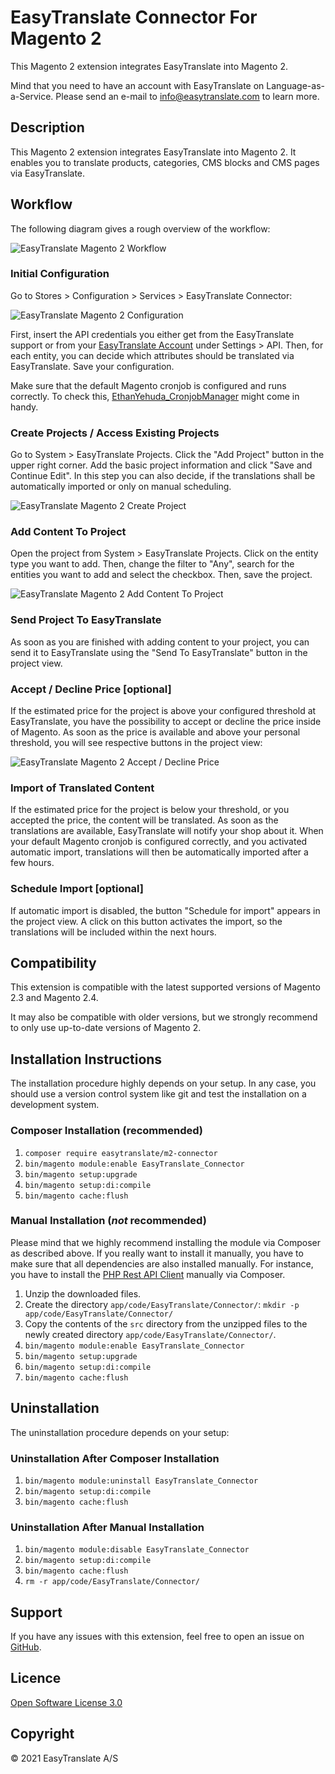 # EasyTranslate Connector For Magento 2

This Magento 2 extension integrates EasyTranslate into Magento 2.

Mind that you need to have an account with EasyTranslate on Language-as-a-Service. Please send an e-mail to
info@easytranslate.com to learn more.

## Description

This Magento 2 extension integrates EasyTranslate into Magento 2. It enables you to translate products, categories, CMS
blocks and CMS pages via EasyTranslate.

## Workflow

The following diagram gives a rough overview of the workflow:

![EasyTranslate Magento 2 Workflow](images/easytranslate-m2-connector.jpg "EasyTranslate Magento 2 Workflow")

### Initial Configuration

Go to Stores > Configuration > Services > EasyTranslate Connector:

![EasyTranslate Magento 2 Configuration](images/easytranslate-m2-connector-configuration.png "EasyTranslate Magento 2 Configuration")

First, insert the API credentials you either get from the EasyTranslate support or from
your [EasyTranslate Account](https://platform.easytranslate.com/) under Settings >
API. Then, for each entity, you can decide which attributes should be translated via EasyTranslate. Save your
configuration.

Make sure that the default Magento cronjob is configured and runs correctly. To check
this, [EthanYehuda_CronjobManager](https://github.com/Ethan3600/magento2-CronjobManager) might come in handy.

### Create Projects / Access Existing Projects

Go to System > EasyTranslate Projects. Click the "Add Project" button in the upper right corner. Add the basic project
information and click "Save and Continue Edit".
In this step you can also decide, if the translations shall be automatically imported or only on manual scheduling.

![EasyTranslate Magento 2 Create Project](images/easytranslate-m2-connector-create-project.png "EasyTranslate Magento 2 Create Project")

### Add Content To Project

Open the project from System > EasyTranslate Projects. Click on the entity type you want to add.
Then, change the filter to "Any", search for the entities you want to add and select the checkbox. Then, save the
project.

![EasyTranslate Magento 2 Add Content To Project](images/easytranslate-m2-connector-add-content-to-project.png "EasyTranslate Magento 2 Add Content To Project")

### Send Project To EasyTranslate

As soon as you are finished with adding content to your project, you can send it to EasyTranslate using the "Send To
EasyTranslate" button in the project view.

### Accept / Decline Price [optional]

If the estimated price for the project is above your configured threshold at EasyTranslate, you have the possibility to
accept or decline the price inside of Magento. As soon as the price is available and above your personal threshold, you
will see respective buttons in the project view:

![EasyTranslate Magento 2 Accept / Decline Price](images/easytranslate-m2-connector-accept-decline-price.png "EasyTranslate Magento 2 Accept / Decline Price")

### Import of Translated Content

If the estimated price for the project is below your threshold, or you accepted the price, the content will be
translated. As soon as the translations are available, EasyTranslate will notify your shop about it. When your default
Magento cronjob is configured correctly, and you activated automatic import, translations will then be automatically
imported after a few hours.

### Schedule Import [optional]

If automatic import is disabled, the button "Schedule for import" appears in the project view. 
A click on this button activates the import, so the translations will be included within the next hours.

## Compatibility

This extension is compatible with the latest supported versions of Magento 2.3 and Magento 2.4.

It may also be compatible with older versions, but we strongly recommend to only use up-to-date versions of Magento 2.

## Installation Instructions

The installation procedure highly depends on your setup. In any case, you should use a version control system like git
and test the installation on a development system.

### Composer Installation (recommended)

1. `composer require easytranslate/m2-connector`
2. `bin/magento module:enable EasyTranslate_Connector`
3. `bin/magento setup:upgrade`
4. `bin/magento setup:di:compile`
5. `bin/magento cache:flush`

### Manual Installation (_not_ recommended)

Please mind that we highly recommend installing the module via Composer as described above. If you really want to install it manually, you have to make sure that all dependencies are also installed manually. For instance, you have to install the [PHP Rest API Client](https://github.com/easytranslate-com/php-rest-api-client) manually via Composer.

1. Unzip the downloaded files.
2. Create the directory `app/code/EasyTranslate/Connector/`: `mkdir -p app/code/EasyTranslate/Connector/`
3. Copy the contents of the `src` directory from the unzipped files to the newly created directory `app/code/EasyTranslate/Connector/`.
4. `bin/magento module:enable EasyTranslate_Connector`
5. `bin/magento setup:upgrade`
6. `bin/magento setup:di:compile`
7. `bin/magento cache:flush`

## Uninstallation

The uninstallation procedure depends on your setup:

### Uninstallation After Composer Installation

1. `bin/magento module:uninstall EasyTranslate_Connector`
2. `bin/magento setup:di:compile`
3. `bin/magento cache:flush`

### Uninstallation After Manual Installation

1. `bin/magento module:disable EasyTranslate_Connector`
2. `bin/magento setup:di:compile`
3. `bin/magento cache:flush`
4. `rm -r app/code/EasyTranslate/Connector/`

## Support

If you have any issues with this extension, feel free to open an issue
on [GitHub](https://github.com/easytranslate-com/laas-api-magento-2-plugin/issues).

## Licence

[Open Software License 3.0](https://opensource.org/licenses/OSL-3.0)

## Copyright

&copy; 2021 EasyTranslate A/S
